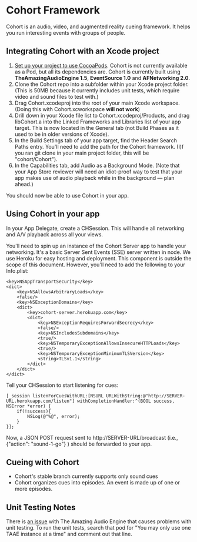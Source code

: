 # Cohort Framework
Cohort is an audio, video, and augmented reality cueing framework. It helps you run interesting events with groups of people.

## Integrating Cohort with an Xcode project
1. [Set up your project to use CocoaPods](https://guides.cocoapods.org/using/using-cocoapods.html). Cohort is not currently available as a Pod, but all its dependencies are. Cohort is currently built using **TheAmazingAudioEngine 1.5**, **EventSource 1.0** and **AFNetworking 2.0**.
2. Clone the Cohort repo into a subfolder within your Xcode project folder. (This is 50MB because it currently includes unit tests, which require video and sound files to test with.)
3. Drag Cohort.xcodeproj into the root of your main Xcode workspace. (Doing this with Cohort.xcworkspace **will not work**)
4. Drill down in your Xcode file list to Cohort.xcodeproj/Products, and drag libCohort.a into the Linked Frameworks and Libraries list of your app target. This is now located in the General tab (not Build Phases as it used to be in older versions of Xcode).
5. In the Build Settings tab of your app target, find the Header Search Paths entry. You'll need to add the path for the Cohort framework. (I)f you ran git clone in your main project folder, this will be "cohort/Cohort").
6. In the Capabilities tab, add Audio as a Background Mode. (Note that your App Store reviewer will need an idiot-proof way to test that your app makes use of audio playback while in the background — plan ahead.)

You should now be able to use Cohort in your app.

## Using Cohort in your app
In your App Delegate, create a CHSession. This will handle all networking and A/V playback across all your views.

You'll need to spin up an instance of the Cohort Server app to handle your networking. It's a basic Server Sent Events (SSE) server written in node. We use Heroku for easy hosting and deployment. This component is outside the scope of this document. However, you'll need to add the following to your Info.plist:

```
<key>NSAppTransportSecurity</key>
<dict>
    <key>NSAllowsArbitraryLoads</key>
    <false/>
    <key>NSExceptionDomains</key>
    <dict>
        <key>cohort-server.herokuapp.com</key>
        <dict>
            <key>NSExceptionRequiresForwardSecrecy</key>
            <false/>
            <key>NSIncludesSubdomains</key>
            <true/>
            <key>NSTemporaryExceptionAllowsInsecureHTTPLoads</key>
            <true/>
            <key>NSTemporaryExceptionMinimumTLSVersion</key>
            <string>TLSv1.1</string>
        </dict>
    </dict>
</dict>
```

Tell your CHSession to start listening for cues: 
```
[_session listenForCuesWithURL:[NSURL URLWithString:@"http://SERVER-URL.herokuapp.com/listen"] withCompletionHandler:^(BOOL success, NSError *error) {
    if(!success){
        NSLog(@"%@", error);
    }
}];
```

Now, a JSON POST request sent to http://SERVER-URL/broadcast (i.e., {"action": "sound-1-go"} ) should be forwarded to your app.

## Cueing with Cohort
- Cohort's stable branch currently supports only sound cues
- Cohort organizes cues into episodes. An event is made up of one or more episodes.

## Unit Testing Notes
There is [an issue](http://forum.theamazingaudioengine.com/discussion/926/xctest-problem-you-may-only-use-one-taae-instance-at-a-time) with The Amazing Audio Engine that causes problems with unit testing. To run the unit tests, search that pod for "You may only use one TAAE instance at a time" and comment out that line.
